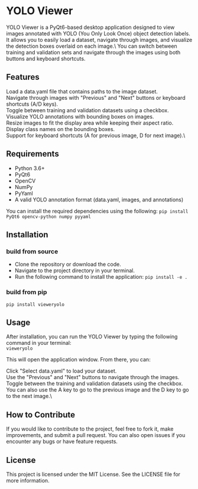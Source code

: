 # YOLO Viewer
YOLO Viewer is a PyQt6-based desktop application designed to view images annotated with YOLO (You Only Look Once) object detection labels.\
It allows you to easily load a dataset, navigate through images, and visualize the detection boxes overlaid on each image.\ 
You can switch between training and validation sets and navigate through the images using both buttons and keyboard shortcuts.

## Features
Load a data.yaml file that contains paths to the image dataset.\
Navigate through images with "Previous" and "Next" buttons or keyboard shortcuts (A/D keys).\
Toggle between training and validation datasets using a checkbox.\
Visualize YOLO annotations with bounding boxes on images.\
Resize images to fit the display area while keeping their aspect ratio.\
Display class names on the bounding boxes.\
Support for keyboard shortcuts (A for previous image, D for next image).\

## Requirements
+ Python 3.6+
+ PyQt6
+ OpenCV
+ NumPy
+ PyYaml
+ A valid YOLO annotation format (data.yaml, images, and annotations)

You can install the required dependencies using the following:
` pip install PyQt6 opencv-python numpy pyyaml `

## Installation
### build from source 
+ Clone the repository or download the code.
+ Navigate to the project directory in your terminal.
+ Run the following command to install the application:
`pip install -e . `

### build from pip 
`pip install vieweryolo`

## Usage
After installation, you can run the YOLO Viewer by typing the following command in your terminal:\
`vieweryolo`

This will open the application window. From there, you can:

Click "Select data.yaml" to load your dataset.\
Use the "Previous" and "Next" buttons to navigate through the images.\
Toggle between the training and validation datasets using the checkbox.\
You can also use the A key to go to the previous image and the D key to go to the next image.\


## How to Contribute
If you would like to contribute to the project, feel free to fork it, make improvements, and submit a pull request. You can also open issues if you encounter any bugs or have feature requests.

## License
This project is licensed under the MIT License. See the LICENSE file for more information.